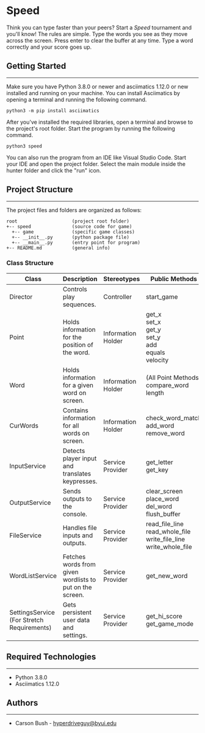 # Speed
Think you can type faster than your peers? Start a <i>Speed</i> 
tournament and you'll know! The rules are simple. Type the words you 
see as they move across the screen. Press enter to clear the buffer at 
any time. Type a word correctly and your score goes up.

## Getting Started
---
Make sure you have Python 3.8.0 or newer and asciimatics 1.12.0 or new installed 
and running on your machine. You can install Asciimatics by opening a terminal 
and running the following command.
```
python3 -m pip install asciimatics
```
After you've installed the required libraries, open a terminal and browse to the 
project's root folder. Start the program by running the following command.
```
python3 speed 
```
You can also run the program from an IDE like Visual Studio Code. Start your IDE 
and open the project folder. Select the main module inside the hunter folder and 
click the "run" icon.

## Project Structure
---
The project files and folders are organized as follows:
```
root                    (project root folder)
+-- speed               (source code for game)
  +-- game              (specific game classes)
  +-- __init__.py       (python package file)
  +-- __main__.py       (entry point for program)
+-- README.md           (general info)
```

### Class Structure
| Class                                         | Description                                              | Stereotypes        | Public Methods                                                                   | Dependencies                         |
| --------------------------------------------- | -------------------------------------------------------- | ------------------ | -------------------------------------------------------------------------------- | ------------------------------------ |
| Director                                      | Controls play sequences.                                 | Controller         | start\_game                                                                      | All Local Classes                    |
| Point                                         | Holds information for the position of the word.          | Information Holder | get\_x<br>set\_x<br>get\_y<br>set\_y<br>add<br>equals<br>velocity                |                                      |
| Word                                          | Holds information for a given word on screen.            | Information Holder | (All Point Methods)<br>compare\_word<br>length                                   | Point (Inherited)                    |
| CurWords                                      | Contains information for all words on screen.            | Information Holder | check\_word\_match<br>add\_word<br>remove\_word                                  | WordListService (Inherited?)<br>Word |
| InputService                                  | Detects player input and translates keypresses.          | Service Provider   | get\_letter<br>get\_key                                                          |                                      |
| OutputService                                 | Sends outputs to the console.                            | Service Provider   | clear\_screen<br>place\_word<br>del\_word<br>flush\_buffer                       |                                      |
| FileService                                   | Handles file inputs and outputs.                         | Service Provider   | read\_file\_line<br>read\_whole\_file<br>write\_file\_line<br>write\_whole\_file |                                      |
| WordListService                               | Fetches words from given wordlists to put on the screen. | Service Provider   | get\_new\_word                                                                   | FileService (Inherited)              |
| SettingsService<br>(For Stretch Requirements) | Gets persistent user data and settings.                  | Service Provider   | get\_hi\_score<br>get\_game\_mode                                                | FileService (Inherited)              |

## Required Technologies
---
* Python 3.8.0
* Asciimatics 1.12.0

## Authors
---
* Carson Bush - hyperdriveguy@byui.edu
